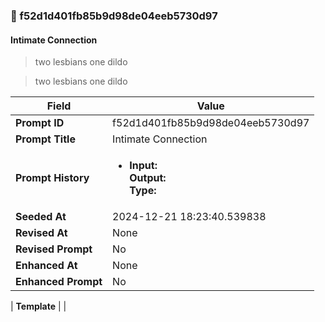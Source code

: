 

### 📜 f52d1d401fb85b9d98de04eeb5730d97

#### Intimate Connection

> two lesbians one dildo

> two lesbians one dildo

| Field          | Value                                                                                                                                                                      |
|----------------|----------------------------------------------------------------------------------------------------------------------------------------------------------------------------|
| **Prompt ID**  | f52d1d401fb85b9d98de04eeb5730d97                                                                                                                                                            |
| **Prompt Title**  | Intimate Connection                                                                                                                                                            |
| **Prompt History** | <ul><li>**Input:**  <br> **Output:**  <br> **Type:** </li></ul> |
| **Seeded At** | 2024-12-21 18:23:40.539838                                                                                                                                                   |
| **Revised At** | None                                                                                                                                                   |
| **Revised Prompt** | No                                                                                                                                                                      |
| **Enhanced At** | None                                                                                                                                                  |
| **Enhanced Prompt** | No                                                                                                                                                                    |

| **Template**   |                                                                                                                                            |




